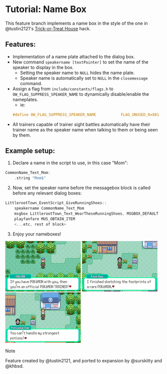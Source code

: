 # Tutorial: Name Box

This feature branch implements a name box in the style of the one in @tustin2121's [Trick-or-Treat House](https://www.pokecommunity.com/showthread.php?p=10566982) hack.

## Features: 
- Implementation of a name plate attached to the dialog box.
- New command `speakername [textPointer]` to set the name of the speaker to display in the box.
	- Setting the speaker name to `NULL` hides the name plate.
	- Speaker name is automatically set to `NULL` in the `closemessage` command.
- Assign a flag from `include/constants/flags.h` to `OW_FLAG_SUPPRESS_SPEAKER_NAME` to dynamically disable/enable the nameplates.
	- ie: 
	```c
	#define OW_FLAG_SUPPRESS_SPEAKER_NAME			FLAG_UNUSED_0x881
	```
- All trainers capable of trainer sight battles automatically have their trainer name as the speaker name when talking to them or being seen by them.

## Example setup:
1. Declare a name in the script to use, in this case "Mom":
```c
CommonName_Text_Mom:
	.string "Mom$"
```
2. Now, set the speaker name before the messagebox block is called before any relevant dialog boxes:
```c
LittlerootTown_EventScript_GiveRunningShoes::
	speakername CommonName_Text_Mom
	msgbox LittlerootTown_Text_WearTheseRunningShoes, MSGBOX_DEFAULT
	playfanfare MUS_OBTAIN_ITEM
	<...etc, rest of block>
```
3. Enjoy your nameboxes!

![](img/nameboxes/nameboxes-1.png)
![](img/nameboxes/nameboxes-2.png)
![](img/nameboxes/nameboxes-3.png)


> [!NOTE]
> Feature created by @tustin2121, and ported to expansion by @surskitty and @khbsd.